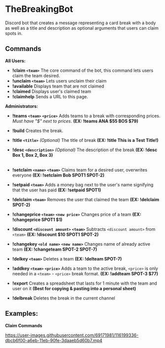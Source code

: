 # TheBreakingBot
Discord bot that creates a message representing a card break with a body as well as a title and description as optional arguments that users can claim spots in.

## Commands

**All Users:**

  * **!claim `<team>`** The core command of the bot, this command lets users claim the team desired.
  * **!unclaim `<team>`** Lets users unclaim their claim
  * **!available** Displays team that are not claimed
  * **!claimed** Displays user's claimed team
  * **!claimhelp** Sends a URL to this page.
  
**Administrators:**
 
  * **!teams `<team>` `<price>`** Adds teams to a break with corresponding prices. *Must have "$" next to prices*. **(EX: !teams ANA $55 BOS $79)**
  * **!build** Creates the break.
  * **!title `<title>`** *(Optional)* The title of break **(EX: !title This is a Test Title!)**
  * **!desc `<description>`** *(Optional)* The description of the break **(EX: !desc Box 1, Box 2, Box 3)**
<br/><br/>
  * **!setclaim `<name>` `<team>`** Claims team for a desired user, overwrites everyone **(EX: !setclaim Bob SPOT1 SPOT-2)**
  * **!setpaid `<team>`** Adds a money bag next to the user's name signifying that the user has paid **(EX: !setpaid SPOT1)**
  * **!delclaim `<team>`** Removes the user that claimed the team **(EX: !delclaim SPOT-2)**
  * **!changeprice `<team>` `<new price>`** Changes price of a team **(EX: !changeprice SPOT1 $1)**
  * **!discount `<discount amount>` `<team>`** Subtracts `<discount amount>` from `<team>` **(EX: !discount $10 SPOT1 SPOT-2)**
  * **!changekey `<old name>` `<new name>`** Changes name of already active team **(EX: !changeteam SPOT-2 SPOT-7)**
  * **!delkey `<team>`** Deletes a team **(EX: !delteam SPOT-7)**
  * **!addkey `<team>` `<price>`** Adds a team to the active break, `<price>` is only needed in a `<team>` - `<price>` break format. **(EX: !addteam SPOT-3 $77)**

  * **!export** Creates a spreadsheet that lasts for 1 minute with the team and user on it **(Best for copying & pasting into a personal sheet)** 
  * **!delbreak** Deletes the break in the current channel 
  
## Examples:
**Claim Commands**

https://user-images.githubusercontent.com/69171981/116199336-dbcb6f00-a6eb-11eb-90fe-3daaeb5d60b7.mp4
